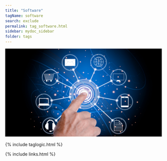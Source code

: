 ```yaml
---
title: "Software"
tagName: software
search: exclude
permalink: tag_software.html
sidebar: mydoc_sidebar
folder: tags
---
```

![Structured Canvases - Business](media/software_001.png)

{% include taglogic.html %}

{% include links.html %}